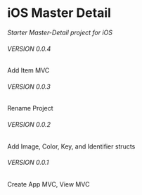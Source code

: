 # iOS Master Detail #

_Starter Master-Detail project for iOS_

###### VERSION 0.0.4 ######
Add Item MVC

###### VERSION 0.0.3 ######
Rename Project

###### VERSION 0.0.2 ######
Add Image, Color, Key, and Identifier structs

###### VERSION 0.0.1 ######
Create App MVC, View MVC
